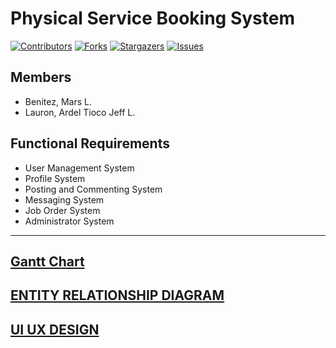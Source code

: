 # Physical Service Booking System


[![Contributors][contributors-shield]][contributors-url]
[![Forks][forks-shield]][forks-url]
[![Stargazers][stars-shield]][stars-url]
[![Issues][issues-shield]][issues-url]

## Members
- Benitez, Mars L.
- Lauron, Ardel Tioco Jeff L.

## Functional Requirements
- User Management System
- Profile System
- Posting and Commenting System
- Messaging System
- Job Order System
- Administrator System
***

[Gantt Chart](https://docs.google.com/spreadsheets/d/14DVrDrjn8v1IZDZtvxU79hBd050yFpag3cCTIM3lJx0/edit?usp=drivesdk)
---
[ENTITY RELATIONSHIP DIAGRAM](https://lucid.app/lucidchart/3f0c17de-1b55-4729-8945-2140ddeedbbb/edit?viewport_loc=685%2C-1785%2C2742%2C1419%2C0_0&invitationId=inv_0aa3e9ee-676e-4fe5-950b-ba7ebe7414ce)
---
[UI UX DESIGN](https://www.figma.com/design/2cT7xOfB4RbNKPmW5BSNpM/CSIT327-UI-UX?node-id=1-2)
---

<!-- MARKDOWN LINKS & IMAGES -->
<!-- https://www.markdownguide.org/basic-syntax/#reference-style-links -->
[contributors-shield]: https://img.shields.io/github/contributors/Derlashwarma/Physical-Service-Booking-System?style=for-the-badge
[forks-shield]: https://img.shields.io/github/forks/Derlashwarma/Physical-Service-Booking-System?style=for-the-badge
[stars-shield]: https://img.shields.io/github/stars/Derlashwarma/Physical-Service-Booking-System?style=for-the-badge
[issues-shield]: https://img.shields.io/github/issues/Derlashwarma/Physical-Service-Booking-System?style=for-the-badge
[contributors-url]: https://github.com/Derlashwarma/Physical-Service-Booking-System/graphs/contributors
[forks-url]: https://github.com/Derlashwarma/Physical-Service-Booking-System/network/members
[stars-url]:https://github.com/Derlashwarma/Physical-Service-Booking-System/stargazers
[issues-url]: https://github.com/Derlashwarma/Physical-Service-Booking-System/issues


